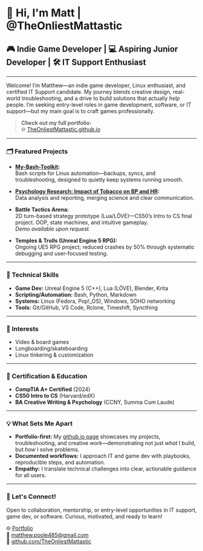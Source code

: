 # 👋 Hi, I'm Matt | @TheOnliestMattastic

## 🎮 Indie Game Developer | 💻 Aspiring Junior Developer | 🛠️ IT Support Enthusiast

---

Welcome! I’m Matthew—an indie game developer, Linux enthusiast, and certified IT Support candidate. My journey blends creative design, real-world troubleshooting, and a drive to build solutions that actually *help* people. I’m seeking entry-level roles in game development, software, or IT support—but my main goal is to craft games professionally.

> **Check out my full portfolio:**  
> 🌐 [TheOnliestMattastic.github.io](https://theonliestmattastic.github.io)

---

### 🗂️ Featured Projects

- **[My-Bash-Toolkit](https://github.com/TheOnliestMattastic/My-Bash-Toolkit):**  
  Bash scripts for Linux automation—backups, syncs, and troubleshooting, designed to quietly keep systems running smooth.

- **[Psychology Research: Impact of Tobacco on BP and HR](https://github.com/TheOnliestMattastic/Psychology-Research-Impact-of-Tobacco-on-BP-and-HR):**  
  Data analysis and reporting, merging science and clear communication.

- **Battle Tactics Arena:**  
  2D turn-based strategy prototype (Lua/LÖVE)—CS50’s Intro to CS final project. OOP, state machines, and intuitive gameplay.  
  _Demo available upon request._

- **Temples & Trolls (Unreal Engine 5 RPG):**  
  Ongoing UE5 RPG project; reduced crashes by 50% through systematic debugging and user-focused testing.

---

### 🧰 Technical Skills

- **Game Dev:** Unreal Engine 5 (C++), Lua (LÖVE), Blender, Krita
- **Scripting/Automation:** Bash, Python, Markdown
- **Systems:** Linux (Fedora, Pop!_OS), Windows, SOHO networking
- **Tools:** Git/GitHub, VS Code, Rclone, Timeshift, Syncthing

---

### 🎲 Interests

- Video & board games
- Longboarding/skateboarding
- Linux tinkering & customization

---

### 📜 Certification & Education

- **CompTIA A+ Certified** (2024)
- **CS50 Intro to CS** (Harvard/edX)
- **BA Creative Writing & Psychology** (CCNY, Summa Cum Laude)

---

### 💡 What Sets Me Apart

- **Portfolio-first:** My [github.io page](https://theonliestmattastic.github.io) showcases my projects, troubleshooting, and creative work—demonstrating not just *what* I build, but *how* I solve problems.
- **Documented workflows:** I approach IT and game dev with playbooks, reproducible steps, and automation.
- **Empathy:** I translate technical challenges into clear, actionable guidance for all users.

---

### 🤝 Let's Connect!

Open to collaboration, mentorship, or entry-level opportunities in IT support, game dev, or software. Curious, motivated, and ready to learn!

🌐 [Portfolio](https://theonliestmattastic.github.io)  
📧 [matthew.poole485@gmail.com](mailto:matthew.poole485@gmail.com)  
🔗 [github.com/TheOnliestMattastic](https://github.com/TheOnliestMattastic)

<!--
[![Matt's GitHub stats](https://github-readme-stats.vercel.app/api?username=TheOnliestMattastic&show_icons=true&theme=radical)](https://github.com/TheOnliestMattastic)
-->
